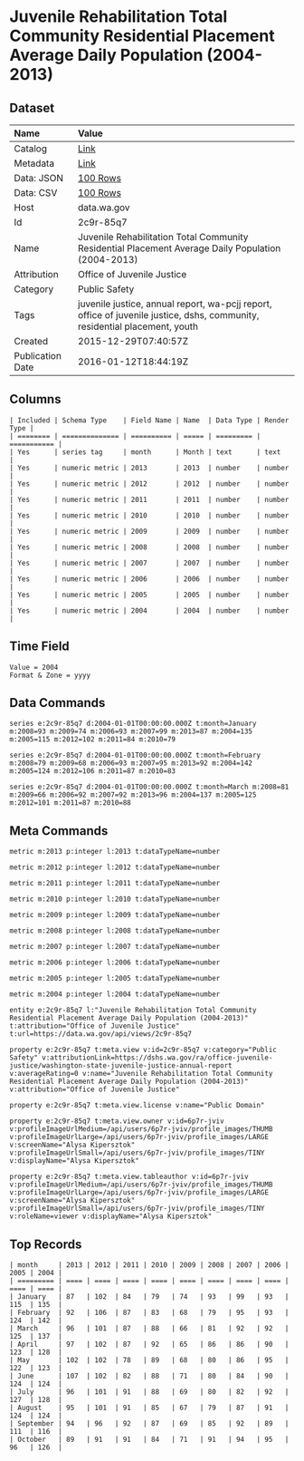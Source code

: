 # Juvenile Rehabilitation Total Community Residential Placement Average Daily Population (2004-2013)

## Dataset

| Name | Value |
| :--- | :---- |
| Catalog | [Link](https://catalog.data.gov/dataset/juvenile-rehabilitation-total-community-residential-placement-average-daily-populatio-2004) |
| Metadata | [Link](https://data.wa.gov/api/views/2c9r-85q7) |
| Data: JSON | [100 Rows](https://data.wa.gov/api/views/2c9r-85q7/rows.json?max_rows=100) |
| Data: CSV | [100 Rows](https://data.wa.gov/api/views/2c9r-85q7/rows.csv?max_rows=100) |
| Host | data.wa.gov |
| Id | 2c9r-85q7 |
| Name | Juvenile Rehabilitation Total Community Residential Placement Average Daily Population (2004-2013) |
| Attribution | Office of Juvenile Justice |
| Category | Public Safety |
| Tags | juvenile justice, annual report, wa-pcjj report, office of juvenile justice, dshs, community, residential placement, youth |
| Created | 2015-12-29T07:40:57Z |
| Publication Date | 2016-01-12T18:44:19Z |

## Columns

```ls
| Included | Schema Type    | Field Name | Name  | Data Type | Render Type |
| ======== | ============== | ========== | ===== | ========= | =========== |
| Yes      | series tag     | month      | Month | text      | text        |
| Yes      | numeric metric | 2013       | 2013  | number    | number      |
| Yes      | numeric metric | 2012       | 2012  | number    | number      |
| Yes      | numeric metric | 2011       | 2011  | number    | number      |
| Yes      | numeric metric | 2010       | 2010  | number    | number      |
| Yes      | numeric metric | 2009       | 2009  | number    | number      |
| Yes      | numeric metric | 2008       | 2008  | number    | number      |
| Yes      | numeric metric | 2007       | 2007  | number    | number      |
| Yes      | numeric metric | 2006       | 2006  | number    | number      |
| Yes      | numeric metric | 2005       | 2005  | number    | number      |
| Yes      | numeric metric | 2004       | 2004  | number    | number      |
```

## Time Field

```ls
Value = 2004
Format & Zone = yyyy
```

## Data Commands

```ls
series e:2c9r-85q7 d:2004-01-01T00:00:00.000Z t:month=January m:2008=93 m:2009=74 m:2006=93 m:2007=99 m:2013=87 m:2004=135 m:2005=115 m:2012=102 m:2011=84 m:2010=79

series e:2c9r-85q7 d:2004-01-01T00:00:00.000Z t:month=February m:2008=79 m:2009=68 m:2006=93 m:2007=95 m:2013=92 m:2004=142 m:2005=124 m:2012=106 m:2011=87 m:2010=83

series e:2c9r-85q7 d:2004-01-01T00:00:00.000Z t:month=March m:2008=81 m:2009=66 m:2006=92 m:2007=92 m:2013=96 m:2004=137 m:2005=125 m:2012=101 m:2011=87 m:2010=88
```

## Meta Commands

```ls
metric m:2013 p:integer l:2013 t:dataTypeName=number

metric m:2012 p:integer l:2012 t:dataTypeName=number

metric m:2011 p:integer l:2011 t:dataTypeName=number

metric m:2010 p:integer l:2010 t:dataTypeName=number

metric m:2009 p:integer l:2009 t:dataTypeName=number

metric m:2008 p:integer l:2008 t:dataTypeName=number

metric m:2007 p:integer l:2007 t:dataTypeName=number

metric m:2006 p:integer l:2006 t:dataTypeName=number

metric m:2005 p:integer l:2005 t:dataTypeName=number

metric m:2004 p:integer l:2004 t:dataTypeName=number

entity e:2c9r-85q7 l:"Juvenile Rehabilitation Total Community Residential Placement Average Daily Population (2004-2013)" t:attribution="Office of Juvenile Justice" t:url=https://data.wa.gov/api/views/2c9r-85q7

property e:2c9r-85q7 t:meta.view v:id=2c9r-85q7 v:category="Public Safety" v:attributionLink=https://dshs.wa.gov/ra/office-juvenile-justice/washington-state-juvenile-justice-annual-report v:averageRating=0 v:name="Juvenile Rehabilitation Total Community Residential Placement Average Daily Population (2004-2013)" v:attribution="Office of Juvenile Justice"

property e:2c9r-85q7 t:meta.view.license v:name="Public Domain"

property e:2c9r-85q7 t:meta.view.owner v:id=6p7r-jviv v:profileImageUrlMedium=/api/users/6p7r-jviv/profile_images/THUMB v:profileImageUrlLarge=/api/users/6p7r-jviv/profile_images/LARGE v:screenName="Alysa Kipersztok" v:profileImageUrlSmall=/api/users/6p7r-jviv/profile_images/TINY v:displayName="Alysa Kipersztok"

property e:2c9r-85q7 t:meta.view.tableauthor v:id=6p7r-jviv v:profileImageUrlMedium=/api/users/6p7r-jviv/profile_images/THUMB v:profileImageUrlLarge=/api/users/6p7r-jviv/profile_images/LARGE v:screenName="Alysa Kipersztok" v:profileImageUrlSmall=/api/users/6p7r-jviv/profile_images/TINY v:roleName=viewer v:displayName="Alysa Kipersztok"
```

## Top Records

```ls
| month     | 2013 | 2012 | 2011 | 2010 | 2009 | 2008 | 2007 | 2006 | 2005 | 2004 | 
| ========= | ==== | ==== | ==== | ==== | ==== | ==== | ==== | ==== | ==== | ==== | 
| January   | 87   | 102  | 84   | 79   | 74   | 93   | 99   | 93   | 115  | 135  | 
| February  | 92   | 106  | 87   | 83   | 68   | 79   | 95   | 93   | 124  | 142  | 
| March     | 96   | 101  | 87   | 88   | 66   | 81   | 92   | 92   | 125  | 137  | 
| April     | 97   | 102  | 87   | 92   | 65   | 86   | 86   | 90   | 123  | 128  | 
| May       | 102  | 102  | 78   | 89   | 68   | 80   | 86   | 95   | 122  | 123  | 
| June      | 107  | 102  | 82   | 88   | 71   | 80   | 84   | 90   | 124  | 124  | 
| July      | 96   | 101  | 91   | 88   | 69   | 80   | 82   | 92   | 127  | 128  | 
| August    | 95   | 101  | 91   | 85   | 67   | 79   | 87   | 91   | 124  | 124  | 
| September | 94   | 96   | 92   | 87   | 69   | 85   | 92   | 89   | 111  | 116  | 
| October   | 89   | 91   | 91   | 84   | 71   | 91   | 94   | 95   | 96   | 126  | 
```